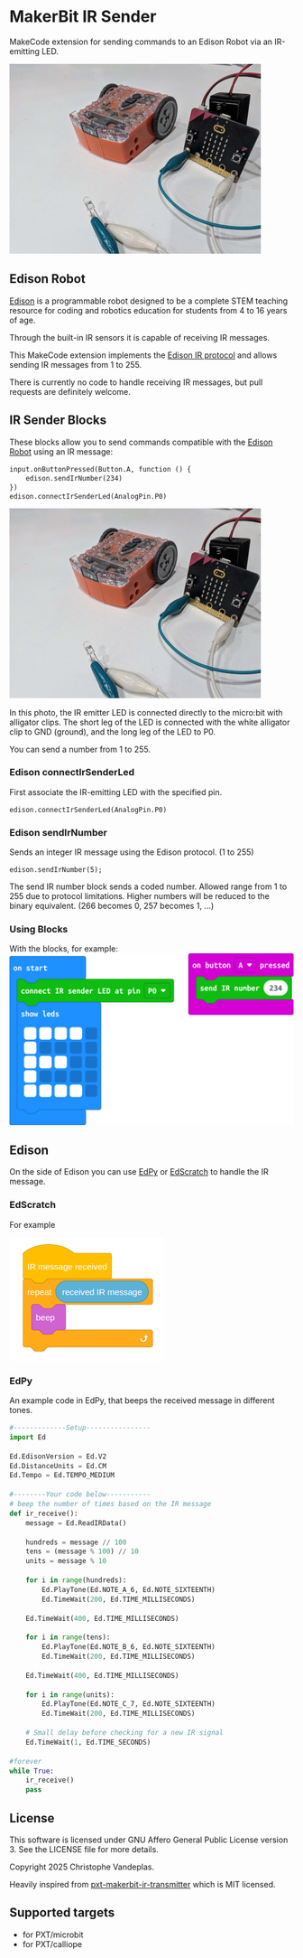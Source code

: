 # MakerBit IR Sender

MakeCode extension for sending commands to an Edison Robot via an IR-emitting LED.

![](doc/microbit-led.jpg)

## Edison Robot

[Edison](https://meetedison.com/) is a programmable robot designed to be a complete STEM teaching resource for coding and robotics education for students from 4 to 16 years of age.

Through the built-in IR sensors it is capable of receiving IR messages.

This MakeCode extension implements the [Edison IR protocol](doc/Edison_Infrared_Communication_Protocol.pdf) and allows sending IR messages from 1 to 255.

There is currently no code to handle receiving IR messages, but pull requests are definitely welcome.

## IR Sender Blocks

These blocks allow you to send commands compatible with the [Edison Robot](https://meetedison.com/) using an IR message:

```sig
input.onButtonPressed(Button.A, function () {
    edison.sendIrNumber(234)
})
edison.connectIrSenderLed(AnalogPin.P0)
```

![](doc/microbit-led.jpg)

In this photo, the IR emitter LED is connected directly to the micro:bit with alligator clips. The short leg of the LED is connected with the white alligator clip to GND (ground), and the long leg of the LED to P0.

You can send a number from 1 to 255.


### Edison connectIrSenderLed

First associate the IR-emitting LED with the specified pin.

```sig
edison.connectIrSenderLed(AnalogPin.P0)
```

### Edison sendIrNumber

Sends an integer IR message using the Edison protocol. (1 to 255)

```sig
edison.sendIrNumber(5);
```

The send IR number block sends a coded number. Allowed range from 1 to 255 due to protocol limitations. Higher numbers will be reduced to the binary equivalent. (266 becomes 0, 257 becomes 1, ...)

### Using Blocks
With the blocks, for example:
![](doc/microbit-blocks.png)

## Edison
On the side of Edison you can use [EdPy](https://www.edpyapp.com/) or [EdScratch](https://www.edscratchapp.com/) to handle the IR message.

### EdScratch
For example

![](doc/edscratch.png)

### EdPy

An example code in EdPy, that beeps the received message in different tones.
```python
#-------------Setup----------------
import Ed

Ed.EdisonVersion = Ed.V2
Ed.DistanceUnits = Ed.CM
Ed.Tempo = Ed.TEMPO_MEDIUM

#--------Your code below-----------
# beep the number of times based on the IR message
def ir_receive():
    message = Ed.ReadIRData()

    hundreds = message // 100
    tens = (message % 100) // 10
    units = message % 10

    for i in range(hundreds):
        Ed.PlayTone(Ed.NOTE_A_6, Ed.NOTE_SIXTEENTH)
        Ed.TimeWait(200, Ed.TIME_MILLISECONDS)

    Ed.TimeWait(400, Ed.TIME_MILLISECONDS)

    for i in range(tens):
        Ed.PlayTone(Ed.NOTE_B_6, Ed.NOTE_SIXTEENTH)
        Ed.TimeWait(200, Ed.TIME_MILLISECONDS)

    Ed.TimeWait(400, Ed.TIME_MILLISECONDS)

    for i in range(units):
        Ed.PlayTone(Ed.NOTE_C_7, Ed.NOTE_SIXTEENTH)
        Ed.TimeWait(200, Ed.TIME_MILLISECONDS)

    # Small delay before checking for a new IR signal
    Ed.TimeWait(1, Ed.TIME_SECONDS)

#forever
while True:
    ir_receive()
    pass
```

## License

This software is licensed under GNU Affero General Public License version 3. See the LICENSE file for more details.

Copyright 2025 Christophe Vandeplas.

Heavily inspired from [pxt-makerbit-ir-transmitter](https://github.com/1010technologies/pxt-makerbit-ir-transmitter) which is MIT licensed.

## Supported targets

- for PXT/microbit
- for PXT/calliope
